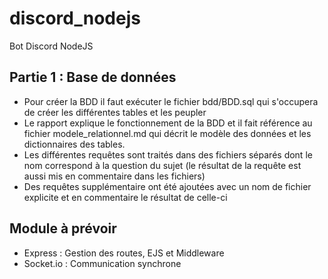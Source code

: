 # discord_nodejs
Bot Discord NodeJS

## Partie 1 : Base de données

* Pour créer la BDD il faut exécuter le fichier bdd/BDD.sql qui s'occupera de créer les différentes tables et les peupler
* Le rapport explique le fonctionnement de la BDD et il fait référence au fichier modele_relationnel.md qui décrit le modèle des données et les dictionnaires des tables.
* Les différentes requêtes sont traités dans des fichiers séparés dont le nom correspond à la question du sujet (le résultat de la requête est aussi mis en commentaire dans les fichiers)
* Des requêtes supplémentaire ont été ajoutées avec un nom de fichier explicite et en commentaire le résultat de celle-ci

## Module à prévoir
* Express : Gestion des routes, EJS et Middleware
* Socket.io : Communication synchrone
